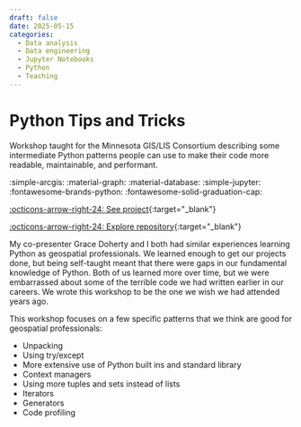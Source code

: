 ```yaml
---
draft: false 
date: 2025-05-15
categories:
  - Data analysis
  - Data engineering
  - Jupyter Notebooks
  - Python
  - Teaching
---
```


# Python Tips and Tricks


Workshop taught for the Minnesota GIS/LIS Consortium describing some intermediate Python patterns people can use to make their code more readable, maintainable, and performant.

:simple-arcgis:
:material-graph:
:material-database:
:simple-jupyter:
:fontawesome-brands-python:
:fontawesome-solid-graduation-cap:

[:octicons-arrow-right-24: See project](https://projects.travisormsby.com/python-tips-tricks){:target="_blank"}

[:octicons-arrow-right-24: Explore repository](https://github.com/travisormsby/python-tips-tricks){:target="_blank"}

<!-- more -->

My co-presenter Grace Doherty and I both had similar experiences learning Python as geospatial professionals. We learned enough to get our projects done, but being self-taught meant that there were gaps in our fundamental knowledge of Python. Both of us learned more over time, but we were embarrassed about some of the terrible code we had written earlier in our careers. We wrote this workshop to be the one we wish we had attended years ago.

This workshop focuses on a few specific patterns that we think are good for geospatial professionals:

- Unpacking
- Using try/except
- More extensive use of Python built ins and standard library
- Context managers
- Using more tuples and sets instead of lists
- Iterators
- Generators 
- Code profiling